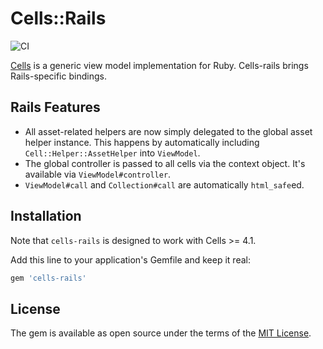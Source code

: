 # Cells::Rails
![CI](https://github.com/trailblazer/cells-rails/actions/workflows/ci.yml/badge.svg)

[Cells](https://github.com/apotonick/cells) is a generic view model implementation for Ruby. Cells-rails brings Rails-specific bindings.

## Rails Features

* All asset-related helpers are now simply delegated to the global asset helper instance. This happens by automatically including `Cell::Helper::AssetHelper` into `ViewModel`.
* The global controller is passed to all cells via the context object. It's available via `ViewModel#controller`.
* `ViewModel#call` and `Collection#call` are automatically `html_safe`ed.


## Installation

Note that `cells-rails` is designed to work with Cells >= 4.1.

Add this line to your application's Gemfile and keep it real:

```ruby
gem 'cells-rails'
```

## License

The gem is available as open source under the terms of the [MIT License](http://opensource.org/licenses/MIT).
